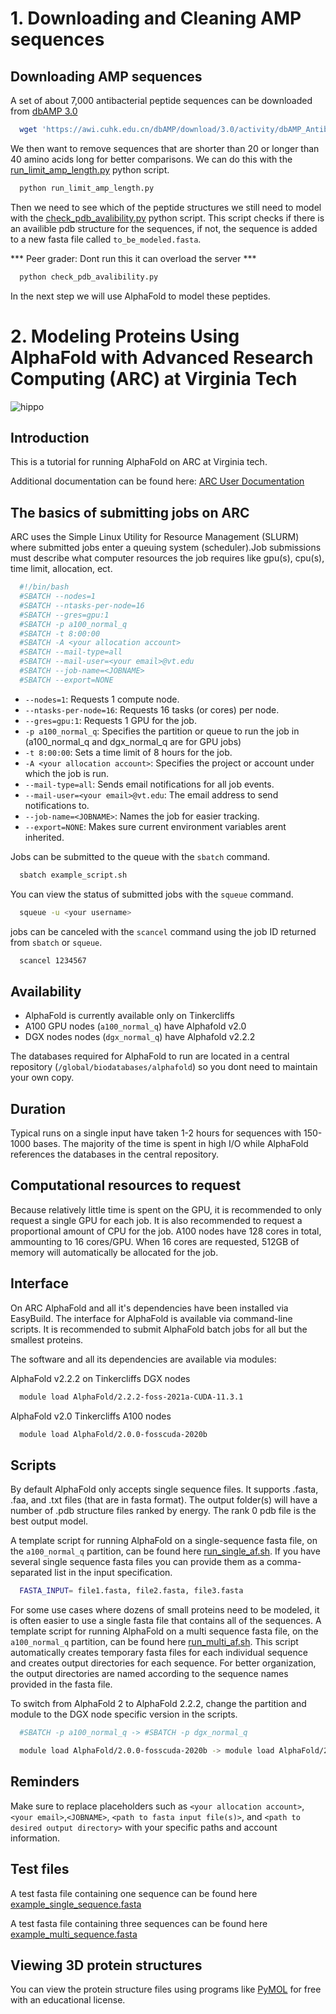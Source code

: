 
# 1. Downloading and Cleaning AMP sequences

## Downloading AMP sequences
A set of about 7,000 antibacterial peptide sequences can be downloaded from [dbAMP 3.0](https://awi.cuhk.edu.cn/dbAMP/index.php)

```bash
  wget 'https://awi.cuhk.edu.cn/dbAMP/download/3.0/activity/dbAMP_Antibacterial.fasta' -O dbAMP_Antibacterial_2024.fasta

```

We then want to remove sequences that are shorter than 20 or longer than 40 amino acids long for better comparisons. We can do this with the [run_limit_amp_length.py](https://github.com/Nicolas-Ball/I2GDS_AMP/blob/main/scripts/run_limit_amp_length.py) python script.

```bash
  python run_limit_amp_length.py
```

Then we need to see which of the peptide structures we still need to model with the [check_pdb_avalibility.py](https://github.com/Nicolas-Ball/I2GDS_AMP/blob/main/scripts/check_pdb_avalibility.py) python script. This script checks if there is an availible pdb structure for the sequences, if not, the sequence is added to a new fasta file called `to_be_modeled.fasta`.

*** Peer grader: Dont run this it can overload the server ***
```bash
  python check_pdb_avalibility.py
```

In the next step we will use AlphaFold to model these peptides.
# 2. Modeling Proteins Using AlphaFold with Advanced Research Computing (ARC) at Virginia Tech
![hippo](https://github.com/Nicolas-Ball/I2GDS_AMP/blob/main/images/example_protein.gif)
## Introduction
This is a tutorial for running AlphaFold on ARC at Virginia tech. 


Additional documentation can be found here: [ARC User Documentation](https://www.docs.arc.vt.edu/software/alphafold.html)
## The basics of submitting jobs on ARC

ARC uses the Simple Linux Utility for Resource Management (SLURM) where submitted jobs enter a queuing system (scheduler).Job submissions must describe what computer resources the job requires like gpu(s), cpu(s), time limit, allocation, ect.

```bash
  #!/bin/bash
  #SBATCH --nodes=1
  #SBATCH --ntasks-per-node=16
  #SBATCH --gres=gpu:1
  #SBATCH -p a100_normal_q
  #SBATCH -t 8:00:00
  #SBATCH -A <your allocation account>
  #SBATCH --mail-type=all
  #SBATCH --mail-user=<your email>@vt.edu
  #SBATCH --job-name=<JOBNAME>
  #SBATCH --export=NONE
```
- `--nodes=1`: Requests 1 compute node.
- `--ntasks-per-node=16`: Requests 16 tasks (or cores) per node.
- `--gres=gpu:1`: Requests 1 GPU for the job.
- `-p a100_normal_q`: Specifies the partition or queue to run the job in (a100_normal_q and dgx_normal_q are for GPU jobs)
- `-t 8:00:00`: Sets a time limit of 8 hours for the job.
- `-A <your allocation account>`: Specifies the project or account under which the job is run.
- `--mail-type=all`: Sends email notifications for all job events.
- `--mail-user=<your email>@vt.edu`: The email address to send notifications to.
- `--job-name=<JOBNAME>`: Names the job for easier tracking.
- `--export=NONE`: Makes sure current environment variables arent inherited.

Jobs can be submitted to the queue with the `sbatch` command.
```bash
  sbatch example_script.sh
```
You can view the status of submitted jobs with the `squeue` command.
```bash
  squeue -u <your username>
```

jobs can be canceled with the `scancel` command using the job ID returned from `sbatch` or `squeue`.
```bash
  scancel 1234567
```
## Availability
-	AlphaFold is currently available only on Tinkercliffs
-	A100 GPU nodes (`a100_normal_q`) have Alphafold v2.0
-	DGX nodes nodes (`dgx_normal_q`) have Alphafold v2.2.2

The databases required for AlphaFold to run are located in a central repository (`/global/biodatabases/alphafold`) so you dont need to maintain your own copy. 

## Duration
Typical runs on a single input have taken 1-2 hours for sequences with 150-1000 bases. The majority of the time is spent in high I/O while AlphaFold references the databases in the central repository. 

## Computational resources to request
Because relatively little time is spent on the GPU, it is recommended to only request a single GPU for each job. It is also recommended to request a proportional amount of CPU for the job. A100 nodes have 128 cores in total, ammounting to 16 cores/GPU. When 16 cores are requested, 512GB of memory will automatically be allocated for the job.

## Interface
On ARC AlphaFold and all it's dependencies have been installed via EasyBuild. The interface for AlphaFold is available via command-line scripts. It is recommended to submit AlphaFold batch jobs for all but the smallest proteins.

The software and all its dependencies are available via modules:

AlphaFold v2.2.2 on Tinkercliffs DGX nodes
```bash
  module load AlphaFold/2.2.2-foss-2021a-CUDA-11.3.1
```
AlphaFold v2.0 Tinkercliffs A100 nodes
```bash
  module load AlphaFold/2.0.0-fosscuda-2020b
```

## Scripts
By default AlphaFold only accepts single sequence files. It supports .fasta, .faa, and .txt files (that are in fasta format). The output folder(s) will have a number of .pdb structure files ranked by energy. The rank 0 pdb file is the best output model.

A template script for running AlphaFold on a single-sequence fasta file, on the `a100_normal_q` partition, can be found here [run_single_af.sh](https://github.com/Nicolas-Ball/I2GDS_AMP/blob/main/scripts/run_single_af.sh). If you have several single sequence fasta files you can provide them as a comma-separated list in the input specification. 

```bash
  FASTA_INPUT= file1.fasta, file2.fasta, file3.fasta
```

For some use cases where dozens of small proteins need to be modeled, it is often easier to use a single fasta file that contains all of the sequences. A template script for running AlphaFold on a multi sequence fasta file, on the `a100_normal_q` partition, can be found here [run_multi_af.sh](https://github.com/Nicolas-Ball/I2GDS_AMP/blob/main/scripts/run_multi_af.sh). This script automatically creates temporary fasta files for each individual sequence and creates output directories for each sequence. For better organization, the output directories are named according to the sequence names provided in the fasta file.

To switch from AlphaFold 2 to AlphaFold 2.2.2, change the partition and module to the DGX node specific version in the scripts.


```bash
  #SBATCH -p a100_normal_q -> #SBATCH -p dgx_normal_q
```

```bash
  module load AlphaFold/2.0.0-fosscuda-2020b -> module load AlphaFold/2.2.2-foss-2021a-CUDA-11.3.1
```


## Reminders

Make sure to replace placeholders such as `<your allocation account>`,`<your email>`,`<JOBNAME>`, `<path to fasta input file(s)>`, and `<path to desired output directory>` with your specific paths and account information.

## Test files
A test fasta file containing one sequence can be found here [example_single_sequence.fasta](https://github.com/Nicolas-Ball/I2GDS_AMP/blob/main/fasta%20files/example_single_sequence.fasta)

A test fasta file containing three sequences can be found here [example_multi_sequence.fasta](https://github.com/Nicolas-Ball/I2GDS_AMP/blob/main/fasta%20files/example_multi_sequence.fasta)


## Viewing 3D protein structures

You can view the protein structure files using programs like [PyMOL](https://www.pymol.org/) for free with an educational license.


